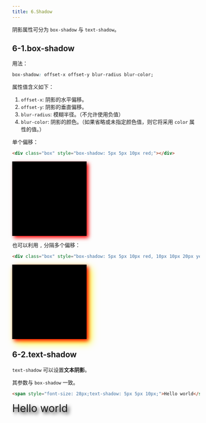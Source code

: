 ```yaml
---
title: 6.Shadow
---
```

<style scoped>
  .box {
    width: 200px;
    height: 200px;
    background: #000;  
  }
</style>

阴影属性可分为 `box-shadow` 与 `text-shadow`。

## 6-1.box-shadow

用法：

```css
box-shadow: offset-x offset-y blur-radius blur-color;
```

属性值含义如下：

1. `offset-x`: 阴影的水平偏移。
2. `offset-y`: 阴影的垂直偏移。
3. `blur-radius`: 模糊半径。（不允许使用负值）
4. `blur-color`: 阴影的颜色。（如果省略或未指定颜色值，则它将采用 `color` 属性的值。）

单个偏移：

```html
<div class="box" style="box-shadow: 5px 5px 10px red;"></div>
```

<div class="box" style="box-shadow: 5px 5px 10px red;"></div>

也可以利用 `,` 分隔多个偏移：

```html
<div class="box" style="box-shadow: 5px 5px 10px red, 10px 10px 20px yellow;"></div>
```

<div class="box" style="box-shadow: 5px 5px 10px red, 10px 10px 20px yellow;"></div>

## 6-2.text-shadow

`text-shadow` 可以设置**文本阴影**。

其参数与 `box-shadow` 一致。

```html
<span style="font-size: 28px;text-shadow: 5px 5px 10px;">Hello world</span>
```

<span style="font-size: 28px;text-shadow: 5px 5px 10px;">Hello world</span>
